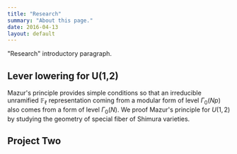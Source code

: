 ```yaml
---
title: "Research"
summary: "About this page."
date: 2016-04-13
layout: default
---
```


"Research" introductory paragraph.

## Lever lowering for U(1,2)
Mazur's principle provides simple conditions so that an irreducible unramified $\mathbb{F}_\ell$
representation coming from a modular form of level $\Gamma_{0} (Np)$ also comes from a form of level $\Gamma_0 (N)$.
We proof Mazur's principle for $U(1,2)$ by studying the geometry of special fiber of Shimura varieties.

## Project Two
